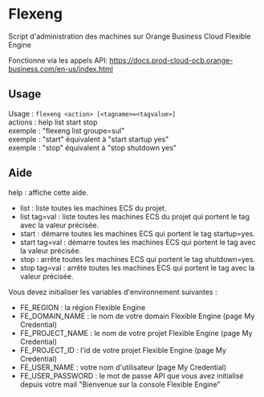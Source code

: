 # Flexeng

Script d'administration des machines sur Orange Business Cloud Flexible Engine

Fonctionne via les appels API: https://docs.prod-cloud-ocb.orange-business.com/en-us/index.html

## Usage
Usage : `flexeng <action> [<tagname>=<tagvalue>]`  
actions : help list start stop  
exemple : "flexeng list groupe=sul"  
exemple : "start" équivalent à "start startup yes"  
exemple : "stop" équivalent à "stop shutdown yes"  

## Aide

help : affiche cette aide.

- list : liste toutes les machines ECS du projet.
- list tag=val : liste toutes les machines ECS du projet qui portent le tag avec la valeur précisée.
- start : démarre toutes les machines ECS qui portent le tag startup=yes.
- start tag=val : démarre toutes les machines ECS qui portent le tag avec la valeur précisée.
- stop : arrête toutes les machines ECS qui portent le tag shutdown=yes.
- stop tag=val : arrête toutes les machines ECS qui portent le tag avec la valeur précisée.

Vous devez initialiser les variables d'environnement suivantes :
- FE_REGION : la région Flexible Engine
- FE_DOMAIN_NAME : le nom de votre domain Flexible Engine (page My Credential)
- FE_PROJECT_NAME : le nom de votre projet Flexible Engine (page My Credential)
- FE_PROJECT_ID : l'id de votre projet Flexible Engine (page My Credential)
- FE_USER_NAME : votre nom d'utilisateur (page My Credential)
- FE_USER_PASSWORD : le mot de passe API que vous avez initialisé depuis votre mail "Bienvenue sur la console Flexible Engine"